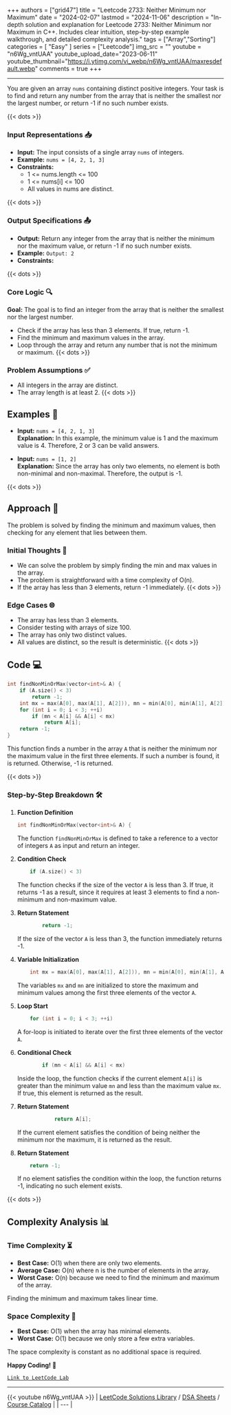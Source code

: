 
+++
authors = ["grid47"]
title = "Leetcode 2733: Neither Minimum nor Maximum"
date = "2024-02-07"
lastmod = "2024-11-06"
description = "In-depth solution and explanation for Leetcode 2733: Neither Minimum nor Maximum in C++. Includes clear intuition, step-by-step example walkthrough, and detailed complexity analysis."
tags = ["Array","Sorting"]
categories = [
    "Easy"
]
series = ["Leetcode"]
img_src = ""
youtube = "n6Wg_vntUAA"
youtube_upload_date="2023-06-11"
youtube_thumbnail="https://i.ytimg.com/vi_webp/n6Wg_vntUAA/maxresdefault.webp"
comments = true
+++



---
You are given an array `nums` containing distinct positive integers. Your task is to find and return any number from the array that is neither the smallest nor the largest number, or return -1 if no such number exists.
<!--more-->
{{< dots >}}
### Input Representations 📥
- **Input:** The input consists of a single array `nums` of integers.
- **Example:** `nums = [4, 2, 1, 3]`
- **Constraints:**
	- 1 <= nums.length <= 100
	- 1 <= nums[i] <= 100
	- All values in nums are distinct.

{{< dots >}}
### Output Specifications 📤
- **Output:** Return any integer from the array that is neither the minimum nor the maximum value, or return -1 if no such number exists.
- **Example:** `Output: 2`
- **Constraints:**

{{< dots >}}
### Core Logic 🔍
**Goal:** The goal is to find an integer from the array that is neither the smallest nor the largest number.

- Check if the array has less than 3 elements. If true, return -1.
- Find the minimum and maximum values in the array.
- Loop through the array and return any number that is not the minimum or maximum.
{{< dots >}}
### Problem Assumptions ✅
- All integers in the array are distinct.
- The array length is at least 2.
{{< dots >}}
## Examples 🧩
- **Input:** `nums = [4, 2, 1, 3]`  \
  **Explanation:** In this example, the minimum value is 1 and the maximum value is 4. Therefore, 2 or 3 can be valid answers.

- **Input:** `nums = [1, 2]`  \
  **Explanation:** Since the array has only two elements, no element is both non-minimal and non-maximal. Therefore, the output is -1.

{{< dots >}}
## Approach 🚀
The problem is solved by finding the minimum and maximum values, then checking for any element that lies between them.

### Initial Thoughts 💭
- We can solve the problem by simply finding the min and max values in the array.
- The problem is straightforward with a time complexity of O(n).
- If the array has less than 3 elements, return -1 immediately.
{{< dots >}}
### Edge Cases 🌐
- The array has less than 3 elements.
- Consider testing with arrays of size 100.
- The array has only two distinct values.
- All values are distinct, so the result is deterministic.
{{< dots >}}
## Code 💻
```cpp
int findNonMinOrMax(vector<int>& A) {
    if (A.size() < 3)
        return -1;
    int mx = max(A[0], max(A[1], A[2])), mn = min(A[0], min(A[1], A[2]));
    for (int i = 0; i < 3; ++i)
        if (mn < A[i] && A[i] < mx)
            return A[i];
    return -1;
}
```

This function finds a number in the array `A` that is neither the minimum nor the maximum value in the first three elements. If such a number is found, it is returned. Otherwise, -1 is returned.

{{< dots >}}
### Step-by-Step Breakdown 🛠️
1. **Function Definition**
	```cpp
	int findNonMinOrMax(vector<int>& A) {
	```
	The function `findNonMinOrMax` is defined to take a reference to a vector of integers `A` as input and return an integer.

2. **Condition Check**
	```cpp
	    if (A.size() < 3)
	```
	The function checks if the size of the vector `A` is less than 3. If true, it returns -1 as a result, since it requires at least 3 elements to find a non-minimum and non-maximum value.

3. **Return Statement**
	```cpp
	        return -1;
	```
	If the size of the vector `A` is less than 3, the function immediately returns -1.

4. **Variable Initialization**
	```cpp
	    int mx = max(A[0], max(A[1], A[2])), mn = min(A[0], min(A[1], A[2]));
	```
	The variables `mx` and `mn` are initialized to store the maximum and minimum values among the first three elements of the vector `A`.

5. **Loop Start**
	```cpp
	    for (int i = 0; i < 3; ++i)
	```
	A for-loop is initiated to iterate over the first three elements of the vector `A`.

6. **Conditional Check**
	```cpp
	        if (mn < A[i] && A[i] < mx)
	```
	Inside the loop, the function checks if the current element `A[i]` is greater than the minimum value `mn` and less than the maximum value `mx`. If true, this element is returned as the result.

7. **Return Statement**
	```cpp
	            return A[i];
	```
	If the current element satisfies the condition of being neither the minimum nor the maximum, it is returned as the result.

8. **Return Statement**
	```cpp
	    return -1;
	```
	If no element satisfies the condition within the loop, the function returns -1, indicating no such element exists.

{{< dots >}}
## Complexity Analysis 📊
### Time Complexity ⏳
- **Best Case:** O(1) when there are only two elements.
- **Average Case:** O(n) where n is the number of elements in the array.
- **Worst Case:** O(n) because we need to find the minimum and maximum of the array.

Finding the minimum and maximum takes linear time.

### Space Complexity 💾
- **Best Case:** O(1) when the array has minimal elements.
- **Worst Case:** O(1) because we only store a few extra variables.

The space complexity is constant as no additional space is required.

**Happy Coding! 🎉**


[`Link to LeetCode Lab`](https://leetcode.com/problems/neither-minimum-nor-maximum/description/)

---
{{< youtube n6Wg_vntUAA >}}
| [LeetCode Solutions Library](https://grid47.xyz/leetcode/) / [DSA Sheets](https://grid47.xyz/sheets/) / [Course Catalog](https://grid47.xyz/courses/) |
| --- |
